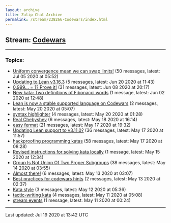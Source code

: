 ```yaml
---
layout: archive
title: Zulip Chat Archive
permalink: /stream/238266-Codewars/index.html
---
```


## Stream: [Codewars](http://robertylewis.com/archive/stream/238266-Codewars/index.html)
---

### Topics:

* [Uniform convergence mean we can swap limits!](topic/Uniform.20convergence.20mean.20we.20can.20swap.20limits!.html) (50 messages, latest: Jul 05 2020 at 05:52)
* [Updating to Lean v3.16.3](topic/Updating.20to.20Lean.20v3.2E16.2E3.html) (5 messages, latest: Jun 20 2020 at 11:43)
* [0.999... = 1? Prove it!](topic/0.2E999.2E.2E.2E.20.3D.201.3F.20Prove.20it!.html) (31 messages, latest: Jun 08 2020 at 20:17)
* [New kata: Two definitions of Fibonacci words](topic/New.20kata.3A.20Two.20definitions.20of.20Fibonacci.20words.html) (1 message, latest: Jun 02 2020 at 12:48)
* [Lean is now a stable supported language on Codewars](topic/Lean.20is.20now.20a.20stable.20supported.20language.20on.20Codewars.html) (2 messages, latest: May 20 2020 at 05:07)
* [syntax highlighter](topic/syntax.20highlighter.html) (4 messages, latest: May 20 2020 at 01:28)
* [Real Chebyshev](topic/Real.20Chebyshev.html) (6 messages, latest: May 18 2020 at 16:14)
* [easy fermat](topic/easy.20fermat.html) (21 messages, latest: May 17 2020 at 19:32)
* [Updating Lean support to v3.11.0?](topic/Updating.20Lean.20support.20to.20v3.2E11.2E0.3F.html) (36 messages, latest: May 17 2020 at 11:57)
* [hackproofing programming katas](topic/hackproofing.20programming.20katas.html) (58 messages, latest: May 17 2020 at 08:28)
* [Revised instructions for solving kata locally](topic/Revised.20instructions.20for.20solving.20kata.20locally.html) (1 message, latest: May 15 2020 at 12:34)
* [Group Is Not Union Of Two Proper Subgroups](topic/Group.20Is.20Not.20Union.20Of.20Two.20Proper.20Subgroups.html) (38 messages, latest: May 14 2020 at 03:55)
* [Almost there!](topic/Almost.20there!.html) (6 messages, latest: May 13 2020 at 03:07)
* [Best practices for codewars hints](topic/Best.20practices.20for.20codewars.20hints.html) (2 messages, latest: May 13 2020 at 02:37)
* [Kata style](topic/Kata.20style.html) (3 messages, latest: May 12 2020 at 05:36)
* [tactic-writing kata](topic/tactic-writing.20kata.html) (4 messages, latest: May 11 2020 at 05:08)
* [stream events](topic/stream.20events.html) (1 message, latest: May 11 2020 at 00:24)

<hr><p>Last updated: Jul 19 2020 at 13:42 UTC</p>